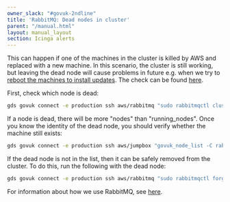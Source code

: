 ```yaml
---
owner_slack: "#govuk-2ndline"
title: 'RabbitMQ: Dead nodes in cluster'
parent: "/manual.html"
layout: manual_layout
section: Icinga alerts
---
```



This can happen if one of the machines in the cluster is killed by AWS and replaced with a new machine. In this scenario, the cluster is still working, but leaving the dead node will cause problems in future e.g. when we try to [reboot the machines to install updates](https://github.com/alphagov/fabric-scripts/blob/a14686667d27790f0978146634b1e4d281552b8c/rabbitmq.py#L57). The check can be found [here][alert_check].

First, check which node is dead:

```bash
gds govuk connect -e production ssh aws/rabbitmq "sudo rabbitmqctl cluster_status"
```

If a node is dead, there will be more "nodes" than "running_nodes". Once you know the identity of the dead node, you should verify whether the machine still exists:

```bash
gds govuk connect -e production ssh aws/jumpbox "govuk_node_list -C rabbitmq"
```

If the dead node is not in the list, then it can be safely removed from the cluster. To do this, run the following with the dead node:

```bash
gds govuk connect -e production ssh aws/rabbitmq "sudo rabbitmqctl forget_cluster_node [dead_node e.g. rabbit@ip-10-13-5-19]"
```

For information about how we use RabbitMQ, see [here][rabbitmq_doc].

[rabbitmq_doc]: https://docs.publishing.service.gov.uk/manual/rabbitmq.html
[alert_check]: https://github.com/alphagov/govuk-puppet/blob/ae1be54779ae6912fe693cc66394e6e61afccd9b/modules/govuk_rabbitmq/templates/check_rabbitmq_dead_nodes.cfg.erb
